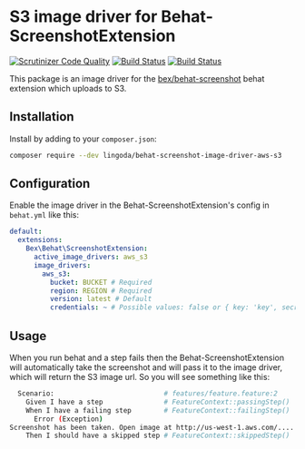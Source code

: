 S3 image driver for Behat-ScreenshotExtension
=========================
[![Scrutinizer Code Quality](https://scrutinizer-ci.com/g/lingoda/behat-screenshot-image-driver-aws-s3/badges/quality-score.png?b=master)](https://scrutinizer-ci.com/g/lingoda/behat-screenshot-image-driver-aws-s3/?branch=master)
[![Build Status](https://scrutinizer-ci.com/g/lingoda/behat-screenshot-image-driver-aws-s3/badges/build.png?b=master)](https://scrutinizer-ci.com/g/lingoda/behat-screenshot-image-driver-aws-s3/build-status/master)
[![Build Status](https://travis-ci.org/lingoda/behat-screenshot-image-driver-aws-s3.svg?branch=master)](https://travis-ci.org/lingoda/behat-screenshot-image-driver-aws-s3)

This package is an image driver for the [bex/behat-screenshot](https://github.com/elvetemedve/behat-screenshot) behat extension which uploads to S3.

Installation
------------

Install by adding to your `composer.json`:

```bash
composer require --dev lingoda/behat-screenshot-image-driver-aws-s3
```

Configuration
-------------

Enable the image driver in the Behat-ScreenshotExtension's config in `behat.yml` like this:

```yml
default:
  extensions:
    Bex\Behat\ScreenshotExtension:
      active_image_drivers: aws_s3
      image_drivers:
        aws_s3:
          bucket: BUCKET # Required
          region: REGION # Required
          version: latest # Default
          credentials: ~ # Possible values: false or { key: 'key', secret: 'secret' }
```

Usage
-----

When you run behat and a step fails then the Behat-ScreenshotExtension will automatically take the screenshot and will pass it to the image driver, which will return the S3 image url. So you will see something like this:

```bash
  Scenario:                           # features/feature.feature:2
    Given I have a step               # FeatureContext::passingStep()
    When I have a failing step        # FeatureContext::failingStep()
      Error (Exception)
Screenshot has been taken. Open image at http://us-west-1.aws.com/....
    Then I should have a skipped step # FeatureContext::skippedStep()
```
